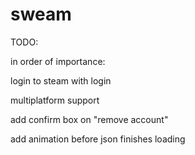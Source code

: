 # sweam
TODO:

in order of importance:

login to steam with login

multiplatform support

add confirm box on "remove account"

add animation before json finishes loading
